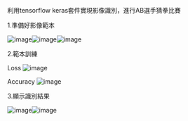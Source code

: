 利用tensorflow keras套件實現影像識別，進行AB選手猜拳比賽

1.準備好影像範本

![image](https://github.com/user-attachments/assets/aa509b23-f4e0-43c6-a4f8-a642ac4695b7)![image](https://github.com/user-attachments/assets/b30e8e22-103e-4f83-90ed-b8ba48e7c950)![image](https://github.com/user-attachments/assets/4287d328-589c-46a8-ada4-3b800fed0cb7)

2.範本訓練

Loss
![image](https://github.com/user-attachments/assets/c51f0125-a6e3-4856-af38-0bdaa304f386)

Accuracy
![image](https://github.com/user-attachments/assets/8d538949-e26e-484c-8529-9399f1b9fb41)

3.顯示識別結果

![image](https://github.com/user-attachments/assets/1122349f-4584-47df-8da2-dd571c809bdd)![image](https://github.com/user-attachments/assets/132c57fe-40cc-4e7d-af59-fb35b165ba08)


